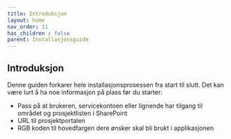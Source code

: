 ```yaml
---
title: Introduksjon
layout: home
nav_order: 11
has_children : false
parent: Installasjonsguide
---
```


## Introduksjon
Denne guiden forkarer hele installasjonsprosessen fra start til slutt. Det kan være lurt å ha noe informasjon på plass før du starter:

* Pass på at brukeren, servicekontoen eller lignende har tilgang til området og prosjektlisten i SharePoint
* URL til prosjektportalen
* RGB koden til hovedfargen dere ønsker skal bli brukt i applikasjonen 